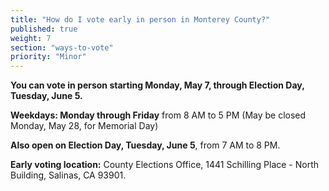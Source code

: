 ```yaml
---
title: "How do I vote early in person in Monterey County?"
published: true
weight: 7
section: "ways-to-vote"
priority: "Minor"
---
```


**You can vote in person starting Monday, May 7, through Election Day, Tuesday, June 5.**  

**Weekdays: Monday through Friday** from 8 AM to 5 PM (May be closed Monday, May 28, for Memorial Day)  

**Also open on Election Day, Tuesday, June 5**, from 7 AM to 8 PM.  

**Early voting location:** County Elections Office, 1441 Schilling Place - North Building, Salinas, CA 93901.  
